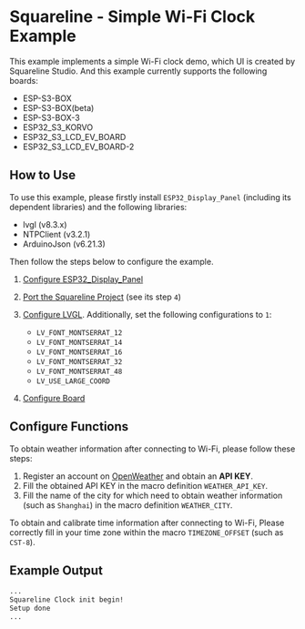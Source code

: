 # Squareline - Simple Wi-Fi Clock Example

This example implements a simple Wi-Fi clock demo, which UI is created by Squareline Studio. And this example currently supports the following boards:

* ESP-S3-BOX
* ESP-S3-BOX(beta)
* ESP-S3-BOX-3
* ESP32_S3_KORVO
* ESP32_S3_LCD_EV_BOARD
* ESP32_S3_LCD_EV_BOARD-2

## How to Use

To use this example, please firstly install `ESP32_Display_Panel` (including its dependent libraries) and the following libraries:

   * lvgl (v8.3.x)
   * NTPClient (v3.2.1)
   * ArduinoJson (v6.21.3)

Then follow the steps below to configure the example.

1. [Configure ESP32_Display_Panel](https://github.com/esp-arduino-libs/ESP32_Display_Panel#configure-esp32_display_panel)
2. [Port the Squareline Project](https://github.com/esp-arduino-libs/ESP32_Display_Panel#port-the-squareline-project) (see its step `4`)
3. [Configure LVGL](https://github.com/esp-arduino-libs/ESP32_Display_Panel#configure-lvgl). Additionally, set the following configurations to `1`:

   * `LV_FONT_MONTSERRAT_12`
   * `LV_FONT_MONTSERRAT_14`
   * `LV_FONT_MONTSERRAT_16`
   * `LV_FONT_MONTSERRAT_32`
   * `LV_FONT_MONTSERRAT_48`
   * `LV_USE_LARGE_COORD`

4. [Configure Board](https://github.com/esp-arduino-libs/ESP32_Display_Panel#configure-board)

## Configure Functions

To obtain weather information after connecting to Wi-Fi, please follow these steps:

1. Register an account on [OpenWeather](https://openweathermap.org/) and obtain an **API KEY**.
2. Fill the obtained API KEY in the macro definition `WEATHER_API_KEY`.
3. Fill the name of the city for which need to obtain weather information (such as `Shanghai`) in the macro definition `WEATHER_CITY`.

To obtain and calibrate time information after connecting to Wi-Fi, Please correctly fill in your time zone within the macro `TIMEZONE_OFFSET` (such as `CST-8`).

## Example Output

```bash
...
Squareline Clock init begin!
Setup done
...
```
